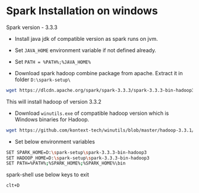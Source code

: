 # Spark Installation on windows

Spark version - 3.3.3

- Install java jdk of compatible version as spark runs on jvm. 

- Set `JAVA_HOME` environment variable if not defined already.
- Set `PATH = %PATH%;%JAVA_HOME%`

- Download spark hadoop combine package from apache. Extract it in folder `D:\spark-setup\`
```bash
wget https://dlcdn.apache.org/spark/spark-3.3.3/spark-3.3.3-bin-hadoop3.tgz
```

This will install hadoop of version 3.3.2

- Download `winutils.exe` of compatible hadoop version which is Windows binaries for Hadoop.

```bash
wget https://github.com/kontext-tech/winutils/blob/master/hadoop-3.3.1/bin/winutils.exe 
```

- Set below environment variables
```bash
SET SPARK_HOME=D:\spark-setup\spark-3.3.3-bin-hadoop3
SET HADOOP_HOME=D:\spark-setup\spark-3.3.3-bin-hadoop3
SET PATH=%PATH%;%SPARK_HOME%;%SPARK_HOME%\bin
```

spark-shell use below keys to exit
```
clt+D
```

